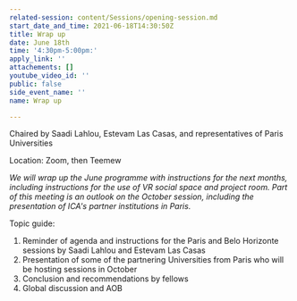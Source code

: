 ```yaml
---
related-session: content/Sessions/opening-session.md
start_date_and_time: 2021-06-18T14:30:50Z
title: Wrap up
date: June 18th
time: '4:30pm-5:00pm:'
apply_link: ''
attachements: []
youtube_video_id: ''
public: false
side_event_name: ''
name: Wrap up

---
```

Chaired by Saadi Lahlou, Estevam Las Casas, and representatives of Paris Universities

Location: Zoom, then Teemew

_We will wrap up the June programme with instructions for the next months, including instructions for the use of VR social space and project room. Part of this meeting is an outlook on the October session, including the presentation of ICA's partner institutions in Paris._

Topic guide:

1. Reminder of agenda and instructions for the Paris and Belo Horizonte sessions by Saadi Lahlou and Estevam Las Casas
2. Presentation of some of the partnering Universities from Paris who will be hosting sessions in October
3. Conclusion and recommendations by fellows
4. Global discussion and AOB
